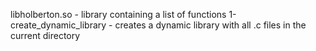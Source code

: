 libholberton.so - library containing a list of functions
1-create_dynamic_library - creates a dynamic library with all .c files in the current directory